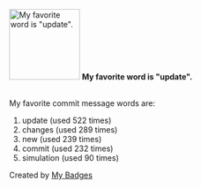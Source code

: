 <img src="https://my-badges.github.io/my-badges/favorite-word.png" alt="My favorite word is &quot;update&quot;." title="My favorite word is &quot;update&quot;." width="128">
<strong>My favorite word is &quot;update&quot;.</strong>
<br><br>

My favorite commit message words are:

1. update (used 522 times)
2. changes (used 289 times)
3. new (used 239 times)
4. commit (used 232 times)
5. simulation (used 90 times)


Created by <a href="https://github.com/my-badges/my-badges">My Badges</a>